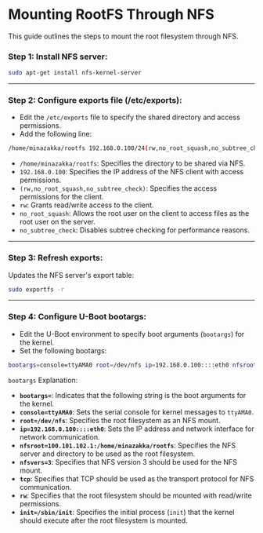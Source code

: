 # Mounting RootFS Through NFS
This guide outlines the steps to mount the root filesystem through NFS.
### Step 1: Install NFS server:
```bash
sudo apt-get install nfs-kernel-server
```
---
### Step 2: Configure exports file (/etc/exports):
- Edit the `/etc/exports` file to specify the shared directory and access permissions.
- Add the following line:
```bash
/home/minazakka/rootfs 192.168.0.100/24(rw,no_root_squash,no_subtree_check)
```
- `/home/minazakka/rootfs`: Specifies the directory to be shared via NFS.
- `192.168.0.100`: Specifies the IP address of the NFS client with access permissions.
- `(rw,no_root_squash,no_subtree_check)`: Specifies the access permissions for the client.
- `rw`: Grants read/write access to the client.
- `no_root_squash`: Allows the root user on the client to access files as the root user on the server.
- `no_subtree_check`: Disables subtree checking for performance reasons.
---
### Step 3: Refresh exports:
Updates the NFS server's export table:
```bash
sudo exportfs -r
```
---
### Step 4: Configure U-Boot bootargs:
- Edit the U-Boot environment to specify boot arguments (`bootargs`) for the kernel.
- Set the following bootargs:
```bash
bootargs=console=ttyAMA0 root=/dev/nfs ip=192.168.0.100::::eth0 nfsroot=192.168.0.1:/home/minazakka/rootfs,nfsvers=3,tcp rw init=/sbin/init
```
`bootargs` Explanation:

- **`bootargs=`**: Indicates that the following string is the boot arguments for the kernel.
- **`console=ttyAMA0`**: Sets the serial console for kernel messages to `ttyAMA0`.
- **`root=/dev/nfs`**: Specifies the root filesystem as an NFS mount.
- **`ip=192.168.0.100::::eth0`**: Sets the IP address and network interface for network communication.
- **`nfsroot=100.101.102.1:/home/minazakka/rootfs`**: Specifies the NFS server and directory to be used as the root filesystem.
- **`nfsvers=3`**: Specifies that NFS version 3 should be used for the NFS mount.
- **`tcp`**: Specifies that TCP should be used as the transport protocol for NFS communication.
- **`rw`**: Specifies that the root filesystem should be mounted with read/write permissions.
- **`init=/sbin/init`**: Specifies the initial process (`init`) that the kernel should execute after the root filesystem is mounted.